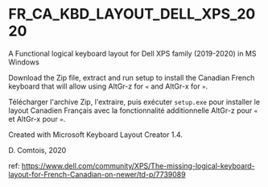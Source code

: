 # FR_CA_KBD_LAYOUT_DELL_XPS_2020
A Functional logical keyboard layout for Dell XPS family (2019-2020) in MS Windows

Download the Zip file, extract and run setup to install the Canadian French keyboard that will allow using AltGr-z for `«` and AltGr-x for `»`.

Télécharger l'archive Zip, l'extraire, puis exécuter `setup.exe` pour installer le layout Canadien Français avec la fonctionnalité additionnelle AltGr-z pour `«` et AltGr-x pour `»`.

Created with Microsoft Keyboard Layout Creator 1.4.

D. Comtois, 2020

ref: https://www.dell.com/community/XPS/The-missing-logical-keyboard-layout-for-French-Canadian-on-newer/td-p/7739089

